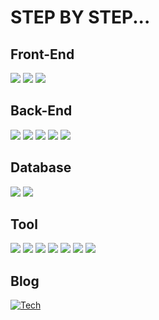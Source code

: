 # STEP BY STEP...



## Front-End
<p>
<img src="https://img.shields.io/badge/React-61DAFB?style=flat-square&logo=React&logoColor=black"/>
<img src="https://img.shields.io/badge/JavaScript-F7DF1E?style=flat-square&logo=javascript&logoColor=black"/>
<img src="https://img.shields.io/badge/Typescript-3178C6?style=flat-square&logo=Typescript&logoColor=white"/>
</p>

## Back-End
<p>
 <img src="https://img.shields.io/badge/java-007396?style=flat-square&logo=java&logoColor=white"/>
 <img src="https://img.shields.io/badge/Spring-6DB33F?style=flat-square&logo=Spring&logoColor=white"/>
 <img src="https://img.shields.io/badge/Spring Boot-6DB33F?style=flat-square&logo=Spring&logoColor=white"> 
 <img src="https://img.shields.io/badge/JPA-F09D13?style=flat-square&logo=JPA&logoColor=white"/>
 <img src="https://img.shields.io/badge/Mybatis-231F20?style=flat-square&logo=Mybatis&logoColor=white"/>
</p>

## Database
<p>
 <img src="https://img.shields.io/badge/MySQL-4479A1?style=flat-square&logo=MySQL&logoColor=white"/>
 <img src="https://img.shields.io/badge/ORACLE-F80000?style=flat-square&logo=oracle&logoColor=white"/>
</p>

## Tool
<p>
  <img src="https://img.shields.io/badge/Jenkins-A9225C?style=flat-square&logo=git&logoColor=white">
  <img src="https://img.shields.io/badge/MicrosoftAzure-A100FF?style=flat-square&logo=git&logoColor=white">
  <img src="https://img.shields.io/badge/Amazon AWS-FBC02D?style=flat-square&logo=amazonaws&logoColor=white"/>
  <img src="https://img.shields.io/badge/Notion-000000?style=flat-square&logo=Notion&logoColor=white">
  <img src="https://img.shields.io/badge/Git-F05032?style=flat-square&logo=git&logoColor=white"/>
  <img src="https://img.shields.io/badge/GitHub-181717?style=flat-square&logo=GitHub&logoColor=white"/>
  <img src="https://img.shields.io/badge/GitLab-533D8B?style=flat-square&logo=gitlab&logoColor=orange">
</p>

## Blog
[![Tech](https://img.shields.io/badge/Tech_Blog-4FC08D?style=flat-square&logoColor=white)](https://unlimitedcoding.tistory.com)
